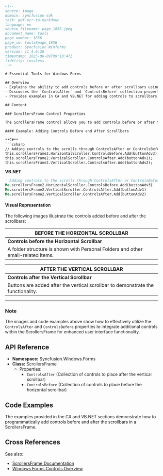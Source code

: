 ```html
<!--
source: image
domain: syncfusion-sdk
task: pdf-ocr-to-markdown
language: en
source_filename: page_1856.jpeg
document_name: tools
page_number: 1856
page_id: tools#page_1856
product: Syncfusion Winforms
version: 11.4.0.26
timestamp: 2025-08-09T09:18:47Z
fidelity: lossless
-->

# Essential Tools for Windows Forms

## Overview
- Explains the ability to add controls before or after scrollbars using ScrollersFrame properties.
- Discusses the `ControlsAfter` and `ControlsBefore` collection properties for ScrollersFrame.
- Provides examples in C# and VB.NET for adding controls to scrollbars.

## Content

### ScrollersFrame Control Properties

The ScrollersFrame control allows you to add controls before or after the scrollbars. This feature is enabled through the `ControlsAfter` and `ControlsBefore` properties.

#### Example: Adding Controls Before and After Scrollbars

**C#**
```csharp
// Adding controls to the scrolls through ControlsAfter or ControlsBefore
this.scrollersFrame2.HorizontalScroller.ControlsBefore.Add(buttonAdv3);
this.scrollersFrame2.VerticalScroller.ControlsAfter.Add(buttonAdv1);
this.scrollersFrame2.VerticalScroller.ControlsAfter.Add(buttonAdv2);
```

**VB.NET**
```vb
' Adding controls to the scrolls through ControlsAfter or ControlsBefore
Me.scrollersFrame2.HorizontalScroller.ControlsBefore.Add(buttonAdv3)
Me.scrollersFrame2.VerticalScroller.ControlsAfter.Add(buttonAdv1)
Me.scrollersFrame2.VerticalScroller.ControlsAfter.Add(buttonAdv2)
```

#### Visual Representation

The following images illustrate the controls added before and after the scrollbars:

| BEFORE THE HORIZONTAL SCROLLBAR |
|----------------------------------|
| **Controls before the Horizontal Scrollbar** |
| A folder structure is shown with Personal Folders and other email-related items. |

| AFTER THE VERTICAL SCROLLBAR |
|------------------------------|
| **Controls after the Vertical Scrollbar** |
| Buttons are added after the vertical scrollbar to demonstrate the functionality. |

---

### Note

The images and code examples above show how to effectively utilize the `ControlsAfter` and `ControlsBefore` properties to integrate additional controls within the ScrollersFrame for enhanced user interface functionality.

## API Reference

- **Namespace:** Syncfusion.Windows.Forms
- **Class:** ScrollersFrame
  - Properties:
    - `ControlsAfter` (Collection of controls to place after the vertical scrollbar)
    - `ControlsBefore` (Collection of controls to place before the horizontal scrollbar)

## Code Examples

The examples provided in the C# and VB.NET sections demonstrate how to programmatically add controls before and after the scrollbars in a ScrollersFrame.

## Cross References

See also:
- [ScrollersFrame Documentation](#)
- [Windows Forms Controls Overview](#)

<!-- tags: [Essential Tools, ScrollersFrame, Windows Forms, ControlsAfter, ControlsBefore] keywords: [Syncfusion Winforms, ScrollersFrame, Controls, Scrollbars, C#, VB.NET] -->
```